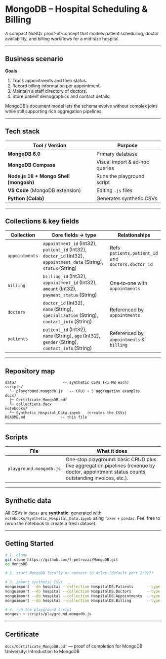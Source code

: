 # MongoDB – Hospital Scheduling & Billing
A compact NoSQL proof‑of‑concept that models patient scheduling, doctor availability, and billing workflows for a mid‑size hospital.

---

## Business scenario
**Goals**
1. Track appointments and their status.
2. Record billing information per appointment.
3. Maintain a staff directory of doctors.
4. Store patient demographics and contact details.

MongoDB’s document model lets the schema evolve without complex joins while still supporting rich aggregation pipelines.

---

## Tech stack
| Tool / Version | Purpose |
|----------------|---------|
| **MongoDB 6.0** | Primary database |
| **MongoDB Compass** | Visual import & ad‑hoc queries |
| **Node.js 18 + Mongo Shell (mongosh)** | Runs the playground script |
| **VS Code** (MongoDB extension) | Editing `.js` files |
| **Python (Colab)** | Generates synthetic CSVs |

---

## Collections & key fields
| Collection | Core fields → type | Relationships |
|------------|-------------------|---------------|
| `appointments` | `appointment_id` (Int32), `patient_id` (Int32), `doctor_id` (Int32), `appointment_date` (String), `status` (String) | Refs `patients.patient_id` and `doctors.doctor_id` |
| `billing` | `billing_id` (Int32), `appointment_id` (Int32), `amount` (Int32), `payment_status` (String) | One‑to‑one with `appointments` |
| `doctors` | `doctor_id` (Int32), `name` (String), `specialization` (String), `contact_info` (String) | Referenced by `appointments` |
| `patients` | `patient_id` (Int32), `name` (String), `age` (Int32), `gender` (String), `contact_info` (String) | Referenced by `appointments` & `billing` |

---

## Repository map

``` 
data/                     -- synthetic CSVs (<1 MB each)
scripts/
  └─ playground.mongodb.js   -- CRUD + 5 aggregation examples
docs/
  ├─ Certificate_MongoDB.pdf
  └─ collections.docx
notebooks/
  └─ Synthetic_Hospital_Data.ipynb   (creates the CSVs)
README.md                -- this file
```

---

## Scripts
| File | What it does |
|------|--------------|
| `playground.mongodb.js` | One‑stop playground: basic CRUD plus five aggregation pipelines (revenue by doctor, appointment status counts, outstanding invoices, etc.). |

---

## Synthetic data
All CSVs in `data/` are **synthetic**, generated with `notebooks/Synthetic_Hospital_Data.ipynb` using `faker` + `pandas`. Feel free to rerun the notebook to create a fresh dataset.

---

## Getting Started
```bash
# 1. clone
git clone https://github.com/f-petrozzi/MongoDB.git
cd MongoDB

# 2. start MongoDB locally or connect to Atlas (default port 27017)

# 3. import synthetic CSVs
mongoimport --db hospital --collection HospitalDB.Patients      --type csv --headerline --file data/patients.csv
mongoimport --db hospital --collection HospitalDB.Doctors       --type csv --headerline --file data/doctors.csv
mongoimport --db hospital --collection HospitalDB.Appointments  --type csv --headerline --file data/appointments.csv
mongoimport --db hospital --collection HospitalDB.Billing       --type csv --headerline --file data/billing.csv

# 4. run the playground script
mongosh < scripts/playground.mongodb.js
```

---

## Certificate

`docs/Certificate_MongoDB.pdf` — proof of completion for MongoDB University: Introduction to MongoDB
